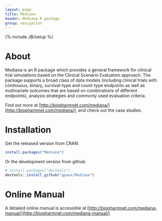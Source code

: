 ```yaml
---
layout: page
title: Mediana
header: Mediana R package
group: navigation
---
```

{% include JB/setup %}

# About
Mediana is an R package which provides a general framework for clinical trial simulations based on the Clinical Scenario Evaluation approach. The package supports a broad class of data models (including clinical trials with continuous, binary, survival-type and count-type endpoints as well as multivariate outcomes that are based on combinations of different endpoints), analysis strategies and commonly used evaluation criteria.

Find out more at [http://biopharmnet.com/mediana/](http://biopharmnet.com/mediana/), and check out the case studies.

# Installation

Get the released version from CRAN:

```R
install.packages("Mediana")
```

Or the development version from github:

```R
# install.packages("devtools")
devtools::install_github("gpaux/Mediana")
```

# Online Manual

A detailed online manual is accessible at [http://biopharmnet.com/mediana-manual/](http://biopharmnet.com/mediana-manual/)